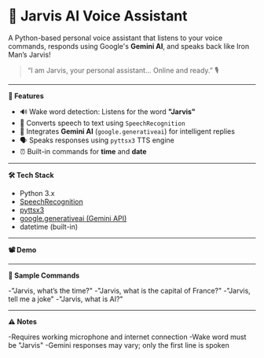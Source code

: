 # 🧠 Jarvis AI Voice Assistant

A Python-based personal voice assistant that listens to your voice commands, responds using Google's **Gemini AI**, and speaks back like Iron Man’s Jarvis!

> “I am Jarvis, your personal assistant... Online and ready.” 🎙️

---

**🚀 Features**

- 🔊 Wake word detection: Listens for the word **"Jarvis"**
- 🎤 Converts speech to text using `SpeechRecognition`
- 🧠 Integrates **Gemini AI** (`google.generativeai`) for intelligent replies
- 🗣️ Speaks responses using `pyttsx3` TTS engine
- ⏰ Built-in commands for **time** and **date**

---

**🛠️ Tech Stack**

- Python 3.x
- [SpeechRecognition](https://pypi.org/project/SpeechRecognition/)
- [pyttsx3](https://pypi.org/project/pyttsx3/)
- [google.generativeai (Gemini API)](https://ai.google.dev/)
- datetime (built-in)

---

**📽️ Demo**


---

**🧠 Sample Commands**

-"Jarvis, what’s the time?"
-"Jarvis, what is the capital of France?"
-"Jarvis, tell me a joke"
-"Jarvis, what is AI?"

---

**⚠️ Notes**

-Requires working microphone and internet connection
-Wake word must be "Jarvis"
-Gemini responses may vary; only the first line is spoken

